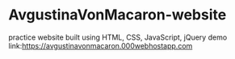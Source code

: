 # AvgustinaVonMacaron-website
practice website built using HTML, CSS, JavaScript, jQuery
demo link:https://avgustinavonmacaron.000webhostapp.com
